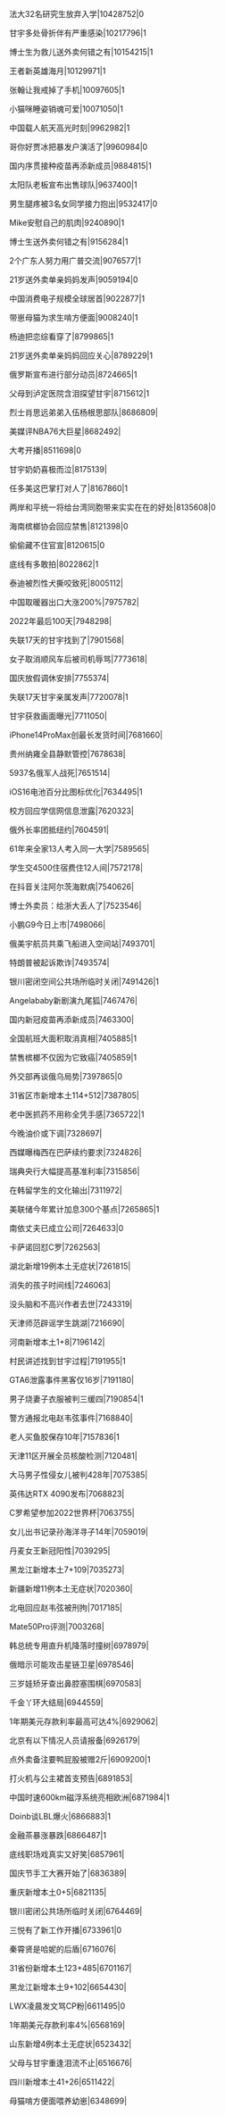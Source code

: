 法大32名研究生放弃入学|10428752|0

甘宇多处骨折伴有严重感染|10217796|1

博士生为救儿送外卖何错之有|10154215|1

王者新英雄海月|10129971|1

张翰让我戒掉了手机|10097605|1

小猫咪睡姿销魂可爱|10071050|1

中国载人航天高光时刻|9962982|1

哥你好贾冰把暴发户演活了|9960984|0

国内序贯接种疫苗再添新成员|9884815|1

太阳队老板宣布出售球队|9637400|1

男生腿疼被3名女同学接力抱出|9532417|0

Mike安慰自己的肌肉|9240890|1

博士生送外卖何错之有|9156284|1

2个广东人努力用广普交流|9076577|1

21岁送外卖单亲妈妈发声|9059194|0

中国消费电子规模全球居首|9022877|1

带崽母猫为求生啃方便面|9008240|1

杨迪把恋综看穿了|8799865|1

21岁送外卖单亲妈妈回应关心|8789229|1

俄罗斯宣布进行部分动员|8724665|1

父母到泸定医院含泪探望甘宇|8715612|1

烈士肖思远弟弟入伍杨根思部队|8686809|

美媒评NBA76大巨星|8682492|

大考开播|8511698|0

甘宇奶奶喜极而泣|8175139|

任多美这巴掌打对人了|8167860|1

两岸和平统一将给台湾同胞带来实实在在的好处|8135608|0

海南槟榔协会回应禁售|8121398|0

偷偷藏不住官宣|8120615|0

底线有多敢拍|8022862|1

泰迪被烈性犬撕咬致死|8005112|

中国取暖器出口大涨200%|7975782|

2022年最后100天|7948298|

失联17天的甘宇找到了|7901568|

女子取消顺风车后被司机辱骂|7773618|

国庆放假调休安排|7755374|

失联17天甘宇亲属发声|7720078|1

甘宇获救画面曝光|7711050|

iPhone14ProMax创最长发货时间|7681660|

贵州纳雍全县静默管控|7678638|

5937名俄军人战死|7651514|

iOS16电池百分比图标优化|7634495|1

校方回应学信网信息泄露|7620323|

俄外长率团抵纽约|7604591|

61年来全家13人考入同一大学|7589565|

学生交4500住宿费住12人间|7572178|

在抖音关注阿尔茨海默病|7540626|

博士外卖员：给浙大丢人了|7523546|

小鹏G9今日上市|7498066|

俄美宇航员共乘飞船进入空间站|7493701|

特朗普被起诉欺诈|7493574|

银川密闭空间公共场所临时关闭|7491426|1

Angelababy新剧演九尾狐|7467476|

国内新冠疫苗再添新成员|7463300|

全国航班大面积取消真相|7405885|1

禁售槟榔不仅因为它致癌|7405859|1

外交部再谈俄乌局势|7397865|0

31省区市新增本土114+512|7387805|

老中医抓药不用称全凭手感|7365722|1

今晚油价或下调|7328697|

西媒曝梅西在巴萨续约要求|7324826|

瑞典央行大幅提高基准利率|7315856|

在韩留学生的文化输出|7311972|

美联储今年累计加息300个基点|7265865|1

南依丈夫已成立公司|7264633|0

卡萨诺回怼C罗|7262563|

湖北新增19例本土无症状|7261815|

消失的孩子时间线|7246063|

没头脑和不高兴作者去世|7243319|

天津师范辟谣学生跳湖|7216690|

河南新增本土1+8|7196142|

村民讲述找到甘宇过程|7191955|1

GTA6泄露事件黑客仅16岁|7191180|

男子烧妻子衣服被判三缓四|7190854|1

警方通报北电赵韦弦事件|7168840|

老人买鱼胶保存10年|7157836|1

天津11区开展全员核酸检测|7120481|

大马男子性侵女儿被判428年|7075385|

英伟达RTX 4090发布|7068823|

C罗希望参加2022世界杯|7063755|

女儿出书记录孙海洋寻子14年|7059019|

丹麦女王新冠阳性|7039295|

黑龙江新增本土7+109|7035273|

新疆新增11例本土无症状|7020360|

北电回应赵韦弦被刑拘|7017185|

Mate50Pro评测|7003268|

韩总统专用直升机降落时撞树|6978979|

俄暗示可能攻击星链卫星|6978546|

三岁娃矫牙查出鼻腔塞围棋|6970583|

千金丫环大结局|6944559|

1年期美元存款利率最高可达4%|6929062|

北京有以下情况人员请报备|6926179|

点外卖备注要鸭屁股被赠2斤|6909200|1

打火机与公主裙首支预告|6891853|

中国时速600km磁浮系统亮相欧洲|6871984|1

Doinb谈LBL爆火|6866883|1

金融茶暴涨暴跌|6866487|1

底线职场戏真实又好笑|6857961|

国庆节手工大赛开始了|6836389|

重庆新增本土0+5|6821135|

银川密闭公共场所临时关闭|6764469|

三悦有了新工作开播|6733961|0

秦霄贤是哈妮的后盾|6716076|

31省份新增本土123+485|6701167|

黑龙江新增本土9+102|6654430|

LWX凌晨发文骂CP粉|6611495|0

1年期美元存款利率4%|6568169|

山东新增4例本土无症状|6523432|

父母与甘宇重逢泪流不止|6516676|

四川新增本土41+26|6511422|

母猫啃方便面喂养幼崽|6348699|

